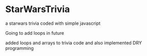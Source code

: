 # StarWarsTrivia
a starwars trivia coded with simple javascript

Going to add loops in future

added loops and arrays to trivia code and also implemented DRY programming
